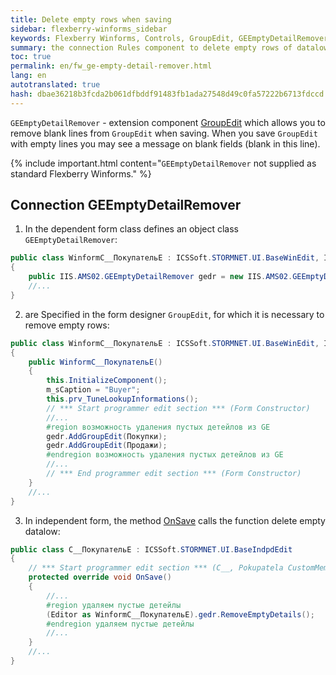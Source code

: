 ```yaml
--- 
title: Delete empty rows when saving 
sidebar: flexberry-winforms_sidebar 
keywords: Flexberry Winforms, Controls, GroupEdit, GEEmptyDetailRemover 
summary: the connection Rules component to delete empty rows of datalow while maintaining 
toc: true 
permalink: en/fw_ge-empty-detail-remover.html 
lang: en 
autotranslated: true 
hash: dbae36218b3fcda2b061dfbddf91483fb1ada27548d49c0fa57222b6713fdccd 
--- 
```


`GEEmptyDetailRemover` - extension component [GroupEdit](fw_group-edit.html) which allows you to remove blank lines from `GroupEdit` when saving. When you save `GroupEdit` with empty lines you may see a message on blank fields (blank in this line). 

{% include important.html content="`GEEmptyDetailRemover` not supplied as standard Flexberry Winforms." %} 

## Connection GEEmptyDetailRemover 

1) In the dependent form class defines an object class `GEEmptyDetailRemover`: 

```csharp
public class WinformC__ПокупательE : ICSSoft.STORMNET.UI.BaseWinEdit, IIS.MasterField.DPDIC__ПокупательE
{
	public IIS.AMS02.GEEmptyDetailRemover gedr = new IIS.AMS02.GEEmptyDetailRemover();
	//... 
}
``` 

2) are Specified in the form designer `GroupEdit`, for which it is necessary to remove empty rows: 

```csharp
public class WinformC__ПокупательE : ICSSoft.STORMNET.UI.BaseWinEdit, IIS.MasterField.DPDIC__ПокупательE
{
	public WinformC__ПокупательE()
	{
		this.InitializeComponent();
		m_sCaption = "Buyer";
		this.prv_TuneLookupInformations();
		// *** Start programmer edit section *** (Form Constructor) 
		//... 
		#region возможность удаления пустых детейлов из GE
		gedr.AddGroupEdit(Покупки);
		gedr.AddGroupEdit(Продажи);
		#endregion возможность удаления пустых детейлов из GE
		//... 
		// *** End programmer edit section *** (Form Constructor) 
	}
	//... 
}
``` 

3) In independent form, the method [OnSave](fw_form-interaction.html) calls the function delete empty datalow: 

```csharp
public class C__ПокупательE : ICSSoft.STORMNET.UI.BaseIndpdEdit
{ 
	// *** Start programmer edit section *** (C__, Pokupatela CustomMembers) 
	protected override void OnSave()
	{
		//... 
		#region удаляем пустые детейлы
		(Editor as WinformC__ПокупательE).gedr.RemoveEmptyDetails();
		#endregion удаляем пустые детейлы
		//... 
	}
	//... 
}
``` 



